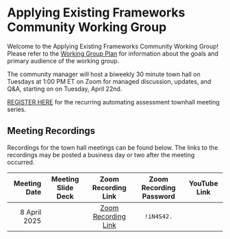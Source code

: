 # Applying Existing Frameworks Community Working Group
Welcome to the Applying Existing Frameworks Community Working Group! Please refer to the [Working Group Plan](./plan.md) for information about the goals and primary audience of the working group.

The community manager will host a biweekly 30 minute town hall on Tuesdays at 1:00 PM ET on Zoom for managed discussion, updates, and Q&A, starting on on Tuesday, April 22nd.

[REGISTER HERE](https://gsa.zoomgov.com/meeting/register/hoS2UdAiRROMyqPPlcbVfQ) for the recurring automating assessment townhall meeting series.

## Meeting Recordings

Recordings for the town hall meetings can be found below. The links to the recordings may be posted a business day or two after the meeting occurred.

| Meeting Date | Meeting Slide Deck | Zoom Recording Link | Zoom Recording Password | YouTube Link |
| ------------: | :--------------------: | :--------------------: | :--------: | :--------------------: |
| 8 April 2025 |  | [Zoom Recording Link](https://gsa.zoomgov.com/rec/share/zinmrlIYBw8zS7gv0c1cM9NoikjFNAqktkp5qy-BCKxI3LD0PH5vsAuEOJ0Hs_YV.RPmJOm6j_yfcb5pD) | `!iN4S42.` |  |
